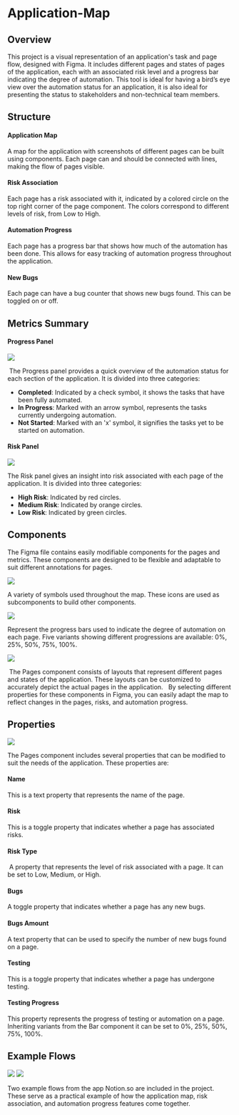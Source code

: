 # Application-Map



## Overview

This project is a visual representation of an application's task and page flow, designed with Figma. It includes different pages and states of pages of the application, each with an associated risk level and a progress bar indicating the degree of automation. This tool is ideal for having a bird’s eye view over the automation status for an application, it is also ideal for presenting the status to stakeholders and non-technical team members.



## Structure

#### Application Map

A map for the application with screenshots of different pages can be built using components. Each page can and should be connected with lines, making the flow of pages visible.

#### Risk Association

Each page has a risk associated with it, indicated by a colored circle on the top right corner of the page component. The colors correspond to different levels of risk, from Low to High.

#### Automation Progress

Each page has a progress bar that shows how much of the automation has been done. This allows for easy tracking of automation progress throughout the application.

#### New Bugs

Each page can have a bug counter that shows new bugs found. This can be toggled on or off.



## Metrics Summary

#### Progress Panel

![](./img/Progress.png)

 The Progress panel provides a quick overview of the automation status for each section of the application. It is divided into three categories:
- **Completed**: Indicated by a check symbol, it shows the tasks that have been fully automated.
- **In Progress**: Marked with an arrow symbol, represents the tasks currently undergoing automation. 
- **Not Started**: Marked with an 'x' symbol, it signifies the tasks yet to be started on automation.  

#### Risk Panel

![](./img/Risk.png)

The Risk panel gives an insight into risk associated with each page of the application. It is divided into three categories: 
- **High Risk**: Indicated by red circles.
- **Medium Risk**: Indicated by orange circles.
- **Low Risk**: Indicated by green circles. 

## Components
The Figma file contains easily modifiable components for the pages and metrics. These components are designed to be flexible and adaptable to suit different annotations for pages. 
 
![](./img/Icons.png)

A variety of symbols used throughout the map. These icons are used as subcomponents to build other components.

![](./img/Bars.png)

Represent the progress bars used to indicate the degree of automation on each page. Five variants showing different progressions are available: 0%, 25%, 50%, 75%, 100%.

![](./img/Pages.png)

 The Pages component consists of layouts that represent different pages and states of the application. These layouts can be customized to accurately depict the actual pages in the application.   By selecting different properties for these components in Figma, you can easily adapt the map to reflect changes in the pages, risks, and automation progress.



## Properties

![](./img/PageProprieties.png)

The Pages component includes several properties that can be modified to suit the needs of the application. These properties are:  
#### Name
This is a text property that represents the name of the page.
#### Risk
This is a toggle property that indicates whether a page has associated risks.  
#### Risk Type
 A property that represents the level of risk associated with a page. It can be set to Low, Medium, or High.
#### Bugs
A toggle property that indicates whether a page has any new bugs.  
#### Bugs Amount
A text property that can be used to specify the number of new bugs found on a page.
#### Testing
This is a toggle property that indicates whether a page has undergone testing.  
#### Testing Progress
This property represents the progress of testing or automation on a page. Inheriting variants from the Bar component it can be set to 0%, 25%, 50%, 75%, 100%.



## Example Flows

![](./img/Flow1.png)
![](./img/Flow2.png)

Two example flows from the app Notion.so are included in the project. These serve as a practical example of how the application map, risk association, and automation progress features come together.
